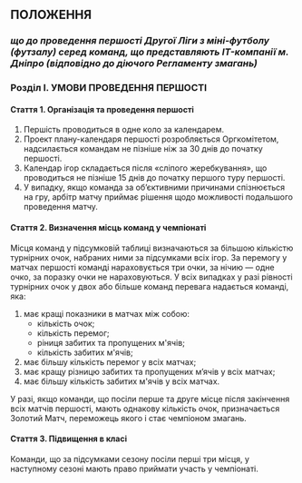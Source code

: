 ## ПОЛОЖЕННЯ

### _що до проведення першості Другої Ліги з міні-футболу (футзалу) серед команд, що представляють IT-компанії м. Дніпро (відповідно до діючого Регламенту змагань)_

### Розділ I. УМОВИ ПРОВЕДЕННЯ ПЕРШОСТІ
#### Стаття 1. Організація та проведення першості
1. Першість проводиться в одне коло за календарем.
2. Проект плану-календаря першості розробляється Оргкомітетом, надсилається командам не пізніше ніж за 30 днів до початку першості.
3. Календар ігор складається після «сліпого жеребкування», що проводиться не пізніше 15 днів до початку першого туру першості.
4. У випадку, якщо команда за об’єктивними причинами спізнюється на гру, арбітр матчу приймає рішення щодо можливості подальшого проведення матчу.
#### Стаття 2. Визначення місць команд у чемпіонаті
Місця команд у підсумковій таблиці визначаються за більшою кількістю турнірних очок, набраних ними за підсумками всіх ігор. За перемогу у матчах першості команді нараховується три очки, за нічию — одне очко, за поразку очки не нараховуються. У всіх випадках у разі рівності турнірних очок у двох або більше команд перевага надається команді, яка:

1. має кращі показники в матчах між собою:
   * кількість очок;
   * кількість перемог;
   * ріниця забитих та пропущених м'ячів;
   * кількість забитих м'ячів;
2. має більшу кількість перемог у всіх матчах;
3. має кращу різницю забитих та пропущених м’ячів у всіх матчах;
4. має більшу кількість забитих м'ячів у всіх матчах.

У разі, якщо команди, що посіли перше та друге місце після закінчення всіх матчів першості, мають однакову кількість очок, призначається Золотий Матч, переможець якого і стає чемпіоном змагань.
#### Стаття 3. Підвищення в класі
Команди, що за підсумками сезону посіли перші три місця, у наступному сезоні мають право приймати участь у чемпіонаті.
